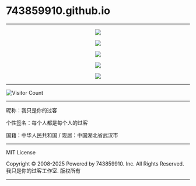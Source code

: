 # 743859910.github.io

---

<p align="center">
  <img src="https://raw.gitmirror.com/743859910/743859910.github.io/master/img/1.webp">
</p>

<p align="center">
  <img src="https://raw.gitmirror.com/743859910/743859910.github.io/master/img/2.webp">
</p>

<p align="center">
  <img src="https://raw.gitmirror.com/743859910/743859910.github.io/master/img/3.webp">
</p>

<p align="center">
  <img src="https://raw.gitmirror.com/743859910/743859910.github.io/master/img/4.webp">
</p>

<p align="center">
  <img src="https://raw.gitmirror.com/743859910/743859910.github.io/master/img/5.webp">
</p>

---

![Visitor Count](https://profile-counter.glitch.me/{743859910.github.io}/count.svg)

---

昵称：我只是你的过客

个性签名：每个人都是每个人的过客

国籍：中华人民共和国 / 现居：中国湖北省武汉市

---

MIT License

Copyright © 2008-2025 Powered by 743859910. Inc. All Rights Reserved. 我只是你的过客工作室. 版权所有

---
